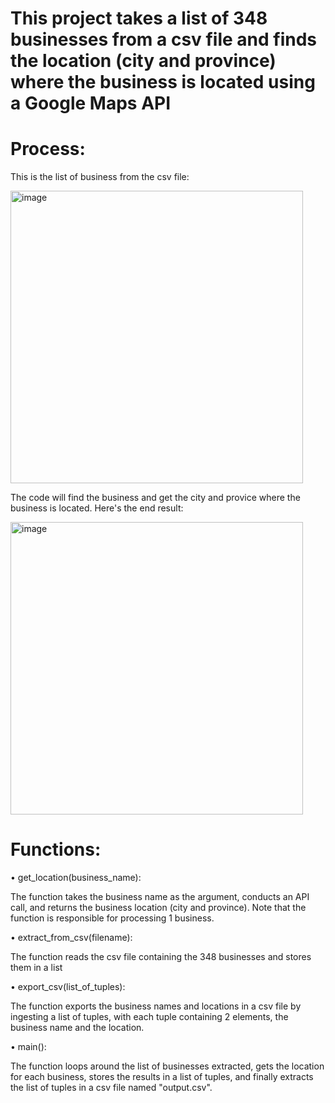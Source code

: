 # This project takes a list of 348 businesses from a csv file and finds the location (city and province) where the business is located using a Google Maps API

# Process:

This is the list of business from the csv file:

<img width="468" alt="image" src="https://user-images.githubusercontent.com/119257994/227399951-8e662166-ede0-4d4b-ab5d-6aa726b84a06.png">

The code will find the business and get the city and provice where the business is located. Here's the end result:

<img width="468" alt="image" src="https://user-images.githubusercontent.com/119257994/227400252-cbca94ad-0722-45b5-8ebf-21decf3a8ded.png">

# Functions:

•	get_location(business_name):

  The function takes the business name as the argument, conducts an API call, and returns the business location (city and province). Note that the function is responsible for processing 1 business.

• extract_from_csv(filename):
  
 The function reads the csv file containing the 348 businesses and stores them in a list

• export_csv(list_of_tuples):

 The function exports the business names and locations in a csv file by ingesting a list of tuples, with each tuple containing 2 elements, the business name and the location.

• main():

 The function loops around the list of businesses extracted, gets the location for each business, stores the results in a list of tuples, and finally extracts the list of tuples in a csv file named "output.csv".
